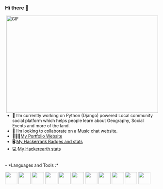 ### Hi there 👋
<img align="right" alt="GIF" src="https://media.giphy.com/media/qgQUggAC3Pfv687qPC/giphy.gif" width="500" height="320" />


- 🔭 I’m currently working on Python (Django) powered Local community social platform which helps people learn about Geography, Social Events and more of the land.
- 👯 I’m looking to collaborate on a Music chat website.
- 👨🏽‍💻[My Portfolio Website](https://gopalmani.netlify.app/)
- 🖥️:[My Hackerrank Badges and stats](https://www.hackerrank.com/deepakdubeygi)
- 💻:[My Hackerearth stats](https://www.hackerearth.com/@deep186)

<br>
- *Languages and Tools
:*  

<code><img height="40" src="https://cdn.jsdelivr.net/gh/gopalmani/GitHub_files@9fb052facafdce14283d8ce23293dae7cd3e7c03/python.png"></code>
<code><img height="40" src="https://cdn.jsdelivr.net/gh/gopalmani/GitHub_files@9fb052facafdce14283d8ce23293dae7cd3e7c03/java.png"></code>
<code><img height="40" src="https://cdn.jsdelivr.net/gh/gopalmani/GitHub_files@9fb052facafdce14283d8ce23293dae7cd3e7c03/html.png"></code>
<code><img height="40" src="https://cdn.jsdelivr.net/gh/gopalmani/GitHub_files@9fb052facafdce14283d8ce23293dae7cd3e7c03/css.png"></code>
<code><img height="40" src="https://cdn.jsdelivr.net/gh/gopalmani/GitHub_files@9fb052facafdce14283d8ce23293dae7cd3e7c03/api.png"></code>
<code><img height="40" src="https://cdn.jsdelivr.net/gh/gopalmani/GitHub_files@9fb052facafdce14283d8ce23293dae7cd3e7c03/aws.png"></code>
<code><img height="40" src="https://cdn.jsdelivr.net/gh/gopalmani/GitHub_files@9fb052facafdce14283d8ce23293dae7cd3e7c03/Tensorflow.png"></code>
<code><img height="40" src="https://cdn.jsdelivr.net/gh/gopalmani/GitHub_files@9fb052facafdce14283d8ce23293dae7cd3e7c03/jenkins.png"></code>
<code><img height="40" src="https://cdn.jsdelivr.net/gh/gopalmani/GitHub_files@9fb052facafdce14283d8ce23293dae7cd3e7c03/jira.png"></code>
<code><img height="40" src="https://cdn.jsdelivr.net/gh/gopalmani/GitHub_files@9fb052facafdce14283d8ce23293dae7cd3e7c03/mysql.png"></code>
<code><img height="40" src="https://cdn.jsdelivr.net/gh/gopalmani/GitHub_files@9fb052facafdce14283d8ce23293dae7cd3e7c03/selenium.png"></code>
</br>
